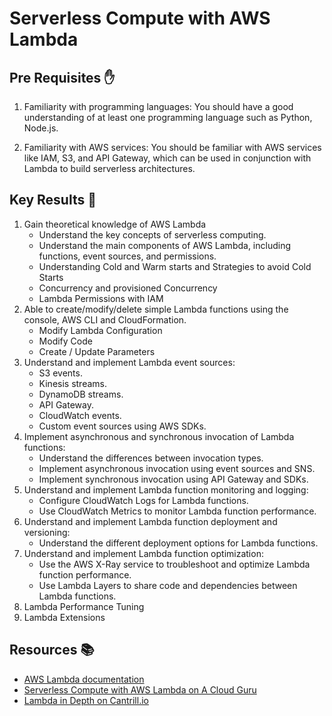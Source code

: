 # Serverless Compute with AWS Lambda

## Pre Requisites ✋

1. Familiarity with programming languages: You should have a good understanding of at least one programming language such as Python, Node.js.

2. Familiarity with AWS services: You should be familiar with AWS services like IAM, S3, and API Gateway, which can be used in conjunction with Lambda to build serverless architectures.

## Key Results 🎯

1. Gain theoretical knowledge of AWS Lambda
   - Understand the key concepts of serverless computing.
   - Understand the main components of AWS Lambda, including functions, event sources, and permissions.
   - Understanding Cold and Warm starts and Strategies to avoid Cold Starts
   - Concurrency and provisioned Concurrency
   - Lambda Permissions with IAM
2. Able to create/modify/delete simple Lambda functions using the console, AWS CLI and CloudFormation.
   - Modify Lambda Configuration
   - Modify Code
   - Create / Update Parameters
3. Understand and implement Lambda event sources:
   - S3 events.
   - Kinesis streams.
   - DynamoDB streams.
   - API Gateway.
   - CloudWatch events.
   - Custom event sources using AWS SDKs.
4. Implement asynchronous and synchronous invocation of Lambda functions:
   - Understand the differences between invocation types.
   - Implement asynchronous invocation using event sources and SNS.
   - Implement synchronous invocation using API Gateway and SDKs.
5. Understand and implement Lambda function monitoring and logging:
   - Configure CloudWatch Logs for Lambda functions.
   - Use CloudWatch Metrics to monitor Lambda function performance.
6. Understand and implement Lambda function deployment and versioning:
   - Understand the different deployment options for Lambda functions.
7. Understand and implement Lambda function optimization:
   - Use the AWS X-Ray service to troubleshoot and optimize Lambda function performance.
   - Use Lambda Layers to share code and dependencies between Lambda functions.
8. Lambda Performance Tuning
9. Lambda Extensions

## Resources 📚

- [AWS Lambda documentation](https://docs.aws.amazon.com/lambda/index.html)
- [Serverless Compute with AWS Lambda on A Cloud Guru](https://learn.acloud.guru/course/2e313aa3-60db-4fc9-9fde-c520d69a14d4/dashboard)
- [Lambda in Depth on Cantrill.io](https://learn.cantrill.io/courses/1820301/lectures/41301391)
